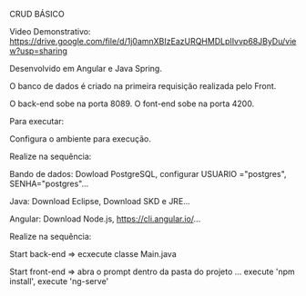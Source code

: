 CRUD BÁSICO

Video Demonstrativo: https://drive.google.com/file/d/1j0amnXBIzEazURQHMDLpIIvvp68JByDu/view?usp=sharing

Desenvolvido em Angular e Java Spring.

O banco de dados é criado na primeira requisição realizada pelo Front.

O back-end sobe na porta 8089. O font-end sobe na porta 4200.

Para executar:

Configura o ambiente para execução.

Realize na sequência:

Bando de dados: Dowload PostgreSQL, configurar USUARIO ="postgres", SENHA="postgres"...

Java: Download Eclipse, Download SKD e JRE...

Angular: Download Node.js, https://cli.angular.io/...

Realize na sequência:

Start back-end => ecxecute classe Main.java

Start front-end => abra o prompt dentro da pasta do projeto ... execute 'npm install', execute 'ng-serve'
